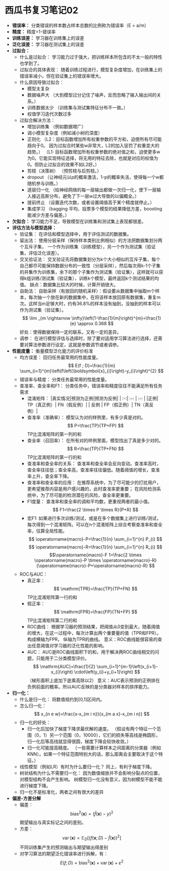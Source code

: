 # 西瓜书复习笔记02
- **错误率：**
    分类错误的样本数占样本总数的比例称为错误率（E = a/m）
- **精度：**
    精度=1-错误率
- **训练误差：**
    学习器在训练集上的误差
- **泛化误差：**
    学习器在测试集上的误差
- **过拟合：**
    - 什么是过拟合：
        学习能力过于强大，把训练样本所包含的不太一般的特性也学到了。
    - 过拟合的具体表现：
        随着训练过程进行，模型复杂度增加，在训练集上的错误率减小，但在验证集上的错误率增大。
    - 什么原因导致过拟合：
        - 模型太复杂
        - 数据噪声大
        （大到模型过分记住了噪声，反而忽略了输入输出间的关系。）
        - 训练数据太少
        （训练集与测试集特征分布不一致。）
        - 权值学习迭代次数过多
    - 过拟合解决方法：
        - 增加训练集
        （例如数据增广）
        - 调小模型复杂度（例如减小树的深度）
        - 正则化 
            （L2：目标函数增加所有权重参数的平方和，迫使所有尽可能趋向于0。 因为过拟合时某些w非常大，L2的加入惩罚了权重变大的趋势。）
            （L1: 目标函数增加所有权重参数的绝对值之和，迫使更多w为0。它能实现特征选择，将无用的特征去除，也就是对应的权值为0。但防止过拟合的效果不如L2好。）
        - 剪枝（决策树）
            （预剪枝与后剪枝。）
        - dropout
            （让神经元以p的概率激活，1-p的概率失活，使得每一个w都随机参与训练。）
        - 逐层归一化
            （给神经网络的每一层输出都做一次归一化，使下一层输入接近高斯分布，避免了下一层w过大导致的以偏概全。）
        - 提前终止
            （设置迭代次数，或者设置阈值高于某个精度就停止。）
        - 集成学习
            （bagging 平均、投票多个模型的结果降低方差，boosting能减少方差与偏差。）
- **欠拟合：**
    学习能力不足，导致模型在训练集和测试集上表现都很差。
- **评估方法与模型选择：**
    - 验证集：
        在评估和模型选择中，用于评估测试的数据集。
    - 留出法：
        使用分层采样（保持样本类别比例相似）的方法把数据集划分两个互斥子集， 一个作为训练集（训练模型），另一个作为测试集（验证集，评估泛化误差）。
    - 交叉验证法：
        交叉验证先将数据集划分为k个大小相似的互斥子集，每个自己都尽可能保持数据分布的一致性（分层采样），然后每次用k-1个子集的并集作为训练集，余下的那个子集作为测试集（验证集），这样就可以获得k组训练/测试集（验证集），训练k个模型，最终返回k个测试结果的均值。
        缺点：数据集比较大的时候，计算开销很大。
    - 自助法：
        自助采样（有放回的随机采样）：假设要从数据集中抽取m个样本，每次抽一个放在新的数据集中，在将该样本放回原有数据集，重复m次。这样当m足够大时，约有36.8%的样本没有抽到，没抽到的样本可以作为测试集（验证集）。
        $$ \lim _{m \rightarrow \infty}\left(1-\frac{1}{m}\right)^{m}=\frac{1}{e} \approx 0.368 $$
        好处：使得数据保持一定的联系，又有一定的差异。
    - 调参：
        在进行模型评估与选择时，除了要对适用学习算法进行选择，还需要对算法参数进行设定，这就是参数调节或者调参。
- **性能度量：**
    衡量模型泛化能力的评价标准
    - 均方误差：
        回归任务最常用的性能度量。
        $$ E(f ; D)=\frac{1}{m} \sum_{i=1}^{m}\left(f\left(\boldsymbol{x}_{i}\right)-y_{i}\right)^{2} $$
    - 错误率与精度：
        分类任务最常用的性能度量。
    - 查准率、查全率和F1：
        分类任务中，错误率和精度往往不能满足所有任务需求
        - 混淆矩阵：
            |真实情况|预测为正例|预测为反例|
            | :-:| :-:  | :-:  |
            |正例| TP（真正例）| FN（假反例）|
            | 反例 | FP（假正例）| TN（真反例）|
        - 查准率（准确率）：
            模型认为对的样例里，有多少真是对的。
            $$ P=\frac{TP}{TP+FP} $$
            TP比混淆矩阵的第一列的和
        - 查全率（召回率）：
            在所有对的样例里面，模型找出了真是多少对的。
            $$ R=\frac{TP}{TP+FN} $$
            TP比混淆矩阵的第一行的和
        - 查准率和查全率的关系：
            查准率和查全率会反向变动。查准率高时，查全率往往低；查全率高，查准率往往偏低。随着阈值的增长，查准率上升，查全率下降。
        - 查准率和查全率的应用：
            在推荐系统中，为了尽可能少的打扰用户，更希望推荐内容是用户感兴趣的，此时查准率更重要；
            在风险检测系统中，为了尽可能的检测潜在的风险，查全率更重要。
        - F1度量：
            查准率和查全率的调和平均数，更重视两者的最小值。
            $$ F1=\frac{2 \times P \times R}{P+R} $$
        - 宏F1:
            如果进行多次训练/测试，或是在多个数据集上进行训练/测试，每次得到一个混淆矩阵。可以在n个混淆矩阵上综合考察查准率和查全率，估算全局性能。
            $$ \operatorname{macro}-P=\frac{1}{n} \sum_{i=1}^{n} P_{i} $$
            $$ \operatorname{macro}-R=\frac{1}{n} \sum_{i=1}^{n} R_{i} $$
            $$\operatorname{macro}-F 1=\frac{2 \times \operatorname{macro}-P \times \operatorname{macro}-R}{\operatorname{macro}-P+\operatorname{macro}-R}
            $$
    - ROC与AUC：
        - 真正率：
            $$ \mathrm{TPR}=\frac{TP}{TP+FN} $$
            TP比混淆矩阵第一行的和
        - 假正率：
            $$ \mathrm{FPR}=\frac{FP}{TN+FP} $$
            TP比混淆矩阵第二行的和
        - ROC曲线：
            根据学习器的预测结果，把阈值从0变到最大，随着阈值的增大，在这一过程中，每次计算出两个重要量的值（TPR和FPR）。构成横轴为FPR， 纵轴为TPR的曲线。
            意义：ROC曲线能很容易的查出任意阈值对学习器的泛化性能的影响。
        - AUC：
            AUC是ROC曲线面积下的和，用于解决两ROC曲线相交的问题，只能用于二分类模型评价。
            $$ \mathrm{AUC}=\frac{1}{2} \sum_{i=1}^{m-1}\left(x_{i+1}-x_{i}\right) \cdot\left(y_{i}+y_{i+1}\right) $$
            （梯形面积上底加下底乘高除以2）
            意义：AUC表示预测的正例排在负例前面的概率。所以AUC反映的是分类器对样本的排序能力。
- **归一化：**
    - 什么是归一化：
        将数值规约到[0,1]区间内。
    - 怎么归一化：
        $$ x_{n e w}=\frac{x-x_{m i n}}{x_{m a x}-x_{m i n}} $$
    - 归一化的好处：
        - 归一化后加快了梯度下降求最优解的速度。
        （假设有两个特征一个范围（0，1）另一个范围（0，10000），它们的损失等高线是椭圆形，归一化后等高线就显得很圆，梯度下降会较快收敛。）
        - 归一化可能提高精度。
        （一些需要计算样本之间距离的分类器（例如KNN）。如果一个特征范围特别大的话，那么距离会主要取决于这个特征。）
    - 线性模型（例如LR）有时为什么要归一化？
        同上，有利于梯度下降。
    - 树状结构为什么不需要归一化：
        因为数值缩放并不会影响分裂点的位置，对模型结构不会产生影响。
        树模型归一化没有意义，因为树模型不能不能进行梯度下降。
    - 归一化不是标准化，两者之间有很大的差异
- **偏差-方差分解**
    - 偏差：
        $$ \operatorname{bias}^{2}(\boldsymbol{x})=(\bar{f}(\boldsymbol{x})-y)^{2} $$
        期望输出与真实标记之间的差别。
    - 方差：
        $$ \operatorname{var}(\boldsymbol{x})=\mathbb{E}_{D}\left[(f(\boldsymbol{x} ; D)-\bar{f}(\boldsymbol{x}))^{2}\right] $$
        不同训练集产生的预测输出与期望输出得差别
    - 对学习算法的期望泛化错误率进行拆解，有：
    $$ E(f ; D)=\operatorname{bias}^{2}(\boldsymbol{x})+\operatorname{var}(\boldsymbol{x})+\varepsilon^{2} $$
